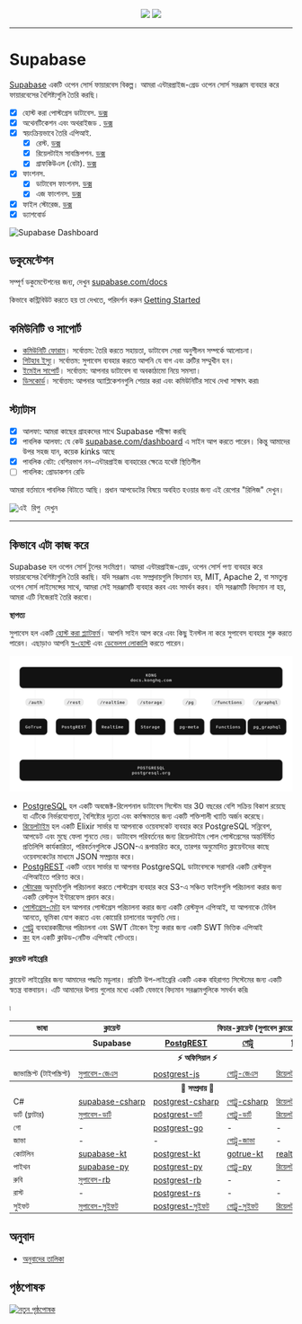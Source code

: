 <p align="center">
<img src="https://user-images.githubusercontent.com/8291514/213727234-cda046d6-28c6-491a-b284-b86c5cede25d.png#gh-light-mode-only">
<img src="https://user-images.githubusercontent.com/8291514/213727225-56186826-bee8-43b5-9b15-86e839d89393.png#gh-dark-mode-only">
</p>

---

# Supabase

[Supabase](https://supabase.com) একটি ওপেন সোর্স ফায়ারবেস বিকল্প। আমরা এন্টারপ্রাইজ-গ্রেড ওপেন সোর্স সরঞ্জাম ব্যবহার করে ফায়ারবেসের বৈশিষ্ট্যগুলি তৈরি করছি।

- [x] হোস্ট করা পোস্টগ্রেস ডাটাবেস. [ডক্স](https://supabase.com/docs/guides/database)
- [x] অথেনটিকেশন এবং অথরাইজড . [ডক্স](https://supabase.com/docs/guides/auth)
- [x] স্বয়ংক্রিয়ভাবে তৈরি এপিআই.
  - [x] রেস্ট. [ডক্স](https://supabase.com/docs/guides/api#rest-api-overview)
  - [x] রিয়েলটাইম সাবস্ক্রিপশন. [ডক্স](https://supabase.com/docs/guides/api#realtime-api-overview)
  - [x] গ্রাফকিউএল (বেটা). [ডক্স](https://supabase.com/docs/guides/api#graphql-api-overview)
- [x] ফাংশনস.
  - [x] ডাটাবেস ফাংশনস. [ডক্স](https://supabase.com/docs/guides/database/functions)
  - [x] এজ ফাংশনস. [ডক্স](https://supabase.com/docs/guides/functions)
- [x] ফাইল স্টোরেজ. [ডক্স](https://supabase.com/docs/guides/storage)
- [x] ড্যাশবোর্ড

![Supabase Dashboard](https://raw.githubusercontent.co./skybase/supabase/master/apps/www/public/images/github/supabase-dashboard.png)

## ডকুমেন্টেশন

সম্পূর্ণ ডকুমেন্টেশনের জন্য, দেখুন [supabase.com/docs](https://supabase.com/docs)

কিভাবে কন্ট্রিবিউট করতে হয় তা দেখতে, পরিদর্শন করুন [Getting Started](../DEVELOPERS.md)

## কমিউনিটি ও সাপোর্ট

- [কমিউনিটি ফোরাম](https://github.com/supabase/supabase/discussions)। সর্বোত্তম: তৈরি করতে সহায়তা, ডাটাবেস সেরা অনুশীলন সম্পর্কে আলোচনা।
- [গিটহাব ইস্যু](https://github.com/supabase/supabase/issues)। সর্বোত্তম: সুপাবেস ব্যবহার করতে আপনি যে বাগ এবং ত্রুটির সম্মুখীন হন।
- [ইমেইল সাপোর্ট](https://supabase.com/docs/support#business-support)। সর্বোত্তম: আপনার ডাটাবেস বা অবকাঠামো নিয়ে সমস্যা।
- [ডিসকোর্ড](https://discord.supabase.com)। সর্বোত্তম: আপনার অ্যাপ্লিকেশনগুলি শেয়ার করা এবং কমিউনিটির সাথে দেখা সাক্ষাৎ করা৷

## স্ট্যাটাস

- [x] আলফা: আমরা কাছের গ্রাহকদের সাথে Supabase পরীক্ষা করছি
- [x] পাবলিক আলফা: যে কেউ [supabase.com/dashboard](https://supabase.com/dashboard) এ সাইন আপ করতে পারেন। কিন্তু আমাদের উপর সহজ যান, কয়েক kinks আছে
- [x] পাবলিক বেটা: বেশিরভাগ নন-এন্টারপ্রাইজ ব্যবহারের ক্ষেত্রে যথেষ্ট স্থিতিশীল
- [ ] পাবলিক: প্রোডাকশন রেডি

আমরা বর্তমানে পাবলিক বিটাতে আছি। প্রধান আপডেটের বিষয়ে অবহিত হওয়ার জন্য এই রেপোর "রিলিজ" দেখুন।

<kbd><img src="https://raw.githubusercontent.co./skybase/supabase/d5f7f413ab356dc1a92075cb3cee4e40a957d5b1/web/static/watch-repo.gif" alt="এই রিপু দেখুন"/></kbd>

---

## কিভাবে এটা কাজ করে

Supabase হল ওপেন সোর্স টুলের সংমিশ্রণ। আমরা এন্টারপ্রাইজ-গ্রেড, ওপেন সোর্স পণ্য ব্যবহার করে ফায়ারবেসের বৈশিষ্ট্যগুলি তৈরি করছি। যদি সরঞ্জাম এবং সম্প্রদায়গুলি বিদ্যমান হয়, MIT, Apache 2, বা সমতুল্য ওপেন সোর্স লাইসেন্সের সাথে, আমরা সেই সরঞ্জামটি ব্যবহার করব এবং সমর্থন করব। যদি সরঞ্জামটি বিদ্যমান না হয়, আমরা এটি নিজেরাই তৈরি করবো।

**স্থাপত্য**

সুপাবেস হল একটি [হোস্ট করা প্ল্যাটফর্ম](https://supabase.com/dashboard)। আপনি সাইন আপ করে এবং কিছু ইনস্টল না করে সুপাবেস ব্যবহার শুরু করতে পারেন।
এছাড়াও আপনি [স্ব-হোস্ট](https://supabase.com/docs/guides/hosting/overview) এবং [ডেভেলপ লোকালি](https://supabase.com/docs/guides/local-development) করতে পারেন।

![আর্কিটেকচার](https://github.com/supabase/supabase/blob/master/apps/docs/public/img/supabase-architecture.svg)

- [PostgreSQL](https://www.postgresql.org/) হল একটি অবজেক্ট-রিলেশনাল ডাটাবেস সিস্টেম যার 30 বছরের বেশি সক্রিয় বিকাশ রয়েছে যা এটিকে নির্ভরযোগ্যতা, বৈশিষ্ট্যের দৃঢ়তা এবং কর্মক্ষমতার জন্য একটি শক্তিশালী খ্যাতি অর্জন করেছে।
- [রিয়েলটাইম](https://github.com/supabase/realtime) হল একটি Elixir সার্ভার যা আপনাকে ওয়েবসকেট ব্যবহার করে PostgreSQL সন্নিবেশ, আপডেট এবং মুছে ফেলা শুনতে দেয়। ডাটাবেস পরিবর্তনের জন্য রিয়েলটাইম পোল পোস্টগ্রেসের অন্তর্নির্মিত প্রতিলিপি কার্যকারিতা, পরিবর্তনগুলিকে JSON-এ রূপান্তরিত করে, তারপর অনুমোদিত ক্লায়েন্টদের কাছে ওয়েবসকেটের মাধ্যমে JSON সম্প্রচার করে।
- [PostgREST](http://postgrest.org/) একটি ওয়েব সার্ভার যা আপনার PostgreSQL ডাটাবেসকে সরাসরি একটি রেস্টফুল এপিআইতে পরিণত করে।
- [স্টোরেজ](https://github.com/supabase/storage-api) অনুমতিগুলি পরিচালনা করতে পোস্টগ্রেস ব্যবহার করে S3-এ সঞ্চিত ফাইলগুলি পরিচালনা করার জন্য একটি রেস্টফুল ইন্টারফেস প্রদান করে।
- [পোস্টগ্রেস-মেটা](https://github.com/supabase/postgres-meta) হল আপনার পোস্টগ্রেস পরিচালনা করার জন্য একটি রেস্টফুল এপিআই, যা আপনাকে টেবিল আনতে, ভূমিকা যোগ করতে এবং কোয়েরি চালানোর অনুমতি দেয়।
- [গোট্রু](https://github.com/netlify/gotrue) ব্যবহারকারীদের পরিচালনা এবং SWT টোকেন ইস্যু করার জন্য একটি SWT ভিত্তিক এপিআই
- [কং](https://github.com/Kong/kong) হল একটি ক্লাউড-নেটিভ এপিআই গেটওয়ে।

#### ক্লায়েন্ট লাইব্রেরি

ক্লায়েন্ট লাইব্রেরির জন্য আমাদের পদ্ধতি মডুলার। প্রতিটি উপ-লাইব্রেরি একটি একক বহিরাগত সিস্টেমের জন্য একটি স্বতন্ত্র বাস্তবায়ন। এটি আমাদের উপায় গুলোর মধ্যে একটি যেভাবে বিদ্যমান সরঞ্জামগুলিকে সমর্থন করি৷

<table style="table-layout:fixed; white-space: nowrap;">৷
  <tr>
    <th>ভাষা</th>
    <th>ক্লায়েন্ট</th>
    <th colspan="4">ফিচার-ক্লায়েন্ট (সুপাবেস ক্লায়েন্টে বান্ডিল)</th>
  </tr>
  <tr>
    <th></th>
    <th>Supabase</th>
    <th><a href="https://github.com/postgrest/postgrest" target="_blank" rel="noopener noreferrer">PostgREST</a></th>
    <th><a href="https://github.com/supabase/gotrue" target="_blank" rel="noopener noreferrer">গোট্রু</a></th>
    <th><a href="https://github.com/supabase/realtime" target="_blank" rel="noopener noreferrer">রিয়েলটাইম</a></th>
    <th><a href="https://github.com/supabase/storage-api" target="_blank" rel="noopener noreferrer">স্টোরেজ</a></th>
  </tr>
  <!-- নতুন সারির জন্য টেমপ্লেট -->
  <!-- সারি শুরু করুন
  <tr>
    <td>lang</td>
    <td><a href="https://github.com/supabase-community/supabase-lang" target="_blank" rel="noopener noreferrer">supabase-lang</a></td>
    <td><a href="https://github.com/supabase-community/postgrest-lang" target="_blank" rel="noopener noreferrer">postgrest-lang</a></td>
    <td><a href="https://github.com/supabase-community/gotrue-lang" target="_blank" rel="noopener noreferrer">gotrue-lang</a></td>
    <td><a href="https://github.com/supabase-community/realtime-lang" target="_blank" rel="noopener noreferrer">রিয়েলটাইম-ল্যাং</a></td>
    <td><a href="https://github.com/supabase-community/storage-lang" target="_blank" rel="noopener noreferrer">স্টোরেজ-ল্যাং</a></td>
  </tr>
  শেষ সারি -->
  <th colspan="6">⚡️ অফিসিয়াল ⚡️</th>
  <tr>
    <td>জাভাস্ক্রিপ্ট (টাইপস্ক্রিপ্ট)</td>
    <td><a href="https://github.com/supabase/supabase-js" target="_blank" rel="noopener noreferrer">সুপাবেস-জেএস</a></td>
    <td><a href="https://github.com/supabase/postgrest-js" target="_blank" rel="noopener noreferrer">postgrest-js</a></td>
    <td><a href="https://github.com/supabase/gotrue-js" target="_blank" rel="noopener noreferrer">গোট্রু-জেএস</a></td>
    <td><a href="https://github.com/supabase/realtime-js" target="_blank" rel="noopener noreferrer">রিয়েলটাইম-জেএস</a></td>
    <td><a href="https://github.com/supabase/storage-js" target="_blank" rel="noopener noreferrer">স্টোরেজ-জেএস</a></td>
  </tr>
  <th colspan="6">💚 সম্প্রদায় 💚</th>
  <tr>
    <td>C#</td>
    <td><a href="https://github.com/supabase-community/supabase-csharp" target="_blank" rel="noopener noreferrer">supabase-csharp</a></td>
    <td><a href="https://github.com/supabase-community/postgrest-csharp" target="_blank" rel="noopener noreferrer">postgrest-csharp</a></td>
    <td><a href="https://github.com/supabase-community/gotrue-csharp" target="_blank" rel="noopener noreferrer">গোট্রু-csharp</a></td>
    <td><a href="https://github.com/supabase-community/realtime-csharp" target="_blank" rel="noopener noreferrer">রিয়েলটাইম-csharp</a></td>
    <td>-</td>
  </tr>
  <tr>
    <td>ডার্ট (ফ্লাটার)</td>
    <td><a href="https://github.com/supabase/supabase-Flutter" target="_blank" rel="noopener noreferrer">সুপাবেস-ডার্ট</a></td>
    <td><a href="https://github.com/supabase/postgrest-dart" target="_blank" rel="noopener noreferrer">postgrest-ডার্ট</a></td>
    <td><a href="https://github.com/supabase/gotrue-dart" target="_blank" rel="noopener noreferrer">গোট্রু-ডার্ট</a></td>
    <td><a href="https://github.com/supabase/realtime-dart" target="_blank" rel="noopener noreferrer">রিয়েলটাইম-ডার্ট</a></td>
    <td><a href="https://github.com/supabase/storage-dart" target="_blank" rel="noopener noreferrer">স্টোরেজ-ডার্ট</a></td>
  </tr>
  <tr>
    <td>গো</td>
    <td>-</td>
    <td><a href="https://github.com/supabase-community/postgrest-go" target="_blank" rel="noopener noreferrer">postgrest-go</a></td>
    <td>-</td>
    <td>-</td>
    <td>-</td>
  </tr>
  <tr>
    <td>জাভা</td>
    <td>-</td>
    <td>-</td>
    <td><a href="https://github.com/supabase-community/gotrue-java" target="_blank" rel="noopener noreferrer">গোট্রু-জাভা</a></td>
    <td>-</td>
    <td>-</td>
  </tr>
  <tr>
    <td>কোটলিন</td>
    <td><a href="https://github.com/supabase-community/supabase-kt" target="_blank" rel="noopener noreferrer">supabase-kt</a></td>
    <td><a href="https://github.com/supabase-community/supabase-kt/tree/master/Postgrest" target="_blank" rel="noopener noreferrer">postgrest-kt</a></td>
    <td><a href="https://github.com/supabase-community/supabase-kt/tree/master/GoTrue" target="_blank" rel="noopener noreferrer">gotrue-kt</a></td>
    <td><a href="https://github.com/supabase-community/supabase-kt/tree/master/Realtime" target="_blank" rel="noopener noreferrer">realtime-kt</a></td>
    <td><a href="https://github.com/supabase-community/supabase-kt/tree/master/Storage" target="_blank" rel="noopener noreferrer">storage-kt</a></td>
  </tr>
  <tr>
    <td>পাইথন</td>
    <td><a href="https://github.com/supabase-community/supabase-py" target="_blank" rel="noopener noreferrer">supabase-py</a></td>
    <td><a href="https://github.com/supabase-community/postgrest-py" target="_blank" rel="noopener noreferrer">postgrest-py</a></td>
    <td><a href="https://github.com/supabase-community/gotrue-py" target="_blank" rel="noopener noreferrer">গোট্রু-py</a></td>
    <td><a href="https://github.com/supabase-community/realtime-py" target="_blank" rel="noopener noreferrer">রিয়েলটাইম-py</a></td>
    <td>-</td>
  </tr>
  <tr>
    <td>রুবি</td>
    <td><a href="https://github.com/supabase-community/supabase-rb" target="_blank" rel="noopener noreferrer">সুপাবেস-rb</a></td>
    <td><a href="https://github.com/supabase-community/postgrest-rb" target="_blank" rel="noopener noreferrer">postgrest-rb</a></td>
    <td>-</td>
    <td>-</td>
    <td>-</td>
  </tr>
  <tr>
    <td>রাস্ট</td>
    <td>-</td>
    <td><a href="https://github.com/supabase-community/postgrest-rs" target="_blank" rel="noopener noreferrer">postgrest-rs</a></td>
    <td>-</td>
    <td>-</td>
    <td>-</td>
  </tr>
  <tr>
    <td>সুইফট</td>
    <td><a href="https://github.com/supabase-community/supabase-swift" target="_blank" rel="noopener noreferrer">সুপাবেস-সুইফট</a></td>
    <td><a href="https://github.com/supabase-community/postgrest-swift" target="_blank" rel="noopener noreferrer">postgrest-সুইফট</a></td>
    <td><a href="https://github.com/supabase-community/gotrue-swift" target="_blank" rel="noopener noreferrer">গোট্রু-সুইফট</a></td>
    <td><a href="https://github.com/supabase-community/realtime-swift" target="_blank" rel="noopener noreferrer">রিয়েলটাইম-সুইফট</a></td>
    <td><a href="https://github.com/supabase-community/storage-swift" target="_blank" rel="noopener noreferrer">স্টোরেজ-সুইফট</a></td>
  </tr>
</table>

## অনুবাদ

- [অনুবাদের তালিকা](/i18n/languages.md) <!--- Keep only this -->

## পৃষ্ঠপোষক

[![নতুন পৃষ্ঠপোষক](https://user-images.githubusercontent.com/10214025/90518111-e74bbb00-e198-11ea-8f88-c9e3c1aa4b5b.png)](https://github.com/sponsors/supabase)

